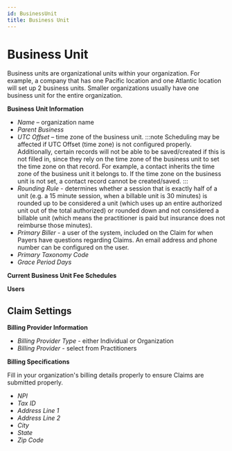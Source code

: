 ```yaml
---
id: BusinessUnit
title: Business Unit
---
```

# Business Unit

Business units are organizational units within your organization. For example, a company that has one Pacific location and one Atlantic location will set up 2 business units. Smaller organizations usually have one business unit for the entire organization.

**Business Unit Information**

- *Name* – organization name
- *Parent Business*
- *UTC Offset* – time zone of the business unit. 
    :::note
    Scheduling may be affected if UTC Offset (time zone) is not configured properly. Additionally, certain records will not be able to be saved/created if this is not filled in, since they rely on the time zone of the business unit to set the time zone on that record. For example, a contact inherits the time zone of the business unit it belongs to. If the time zone on the business unit is not set, a contact record cannot be created/saved.
    :::
- *Rounding Rule* - determines whether a session that is exactly half of a unit (e.g. a 15 minute session, when a billable unit is 30 minutes) is rounded up to be considered a unit (which uses up an entire authorized unit out of the total authorized) or rounded down and not considered a billable unit (which means the practitioner is paid but insurance does not reimburse those minutes).
- *Primary Biller* - a user of the system, included on the Claim for when Payers have questions regarding Claims. An email address and phone number can be configured on the user.
- *Primary Taxonomy Code* 
- *Grace Period Days* 

**Current Business Unit Fee Schedules**

**Users**

## Claim Settings

**Billing Provider Information**

- *Billing Provider Type* - either Individual or Organization
- *Billing Provider* - select from Practitioners

**Billing Specifications**

Fill in your organization's billing details properly to ensure Claims are submitted properly.

- *NPI* 
- *Tax ID* 
- *Address Line 1*
- *Address Line 2*
- *City*
- *State*
- *Zip Code*